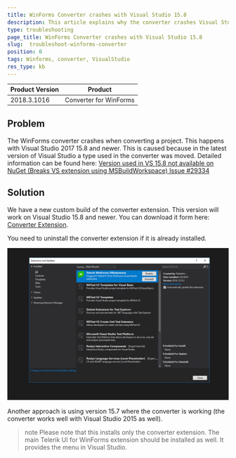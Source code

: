 ```yaml
---
title: WinForms Converter crashes with Visual Studio 15.8
description: This article explains why the converter crashes Visual Studio
type: troubleshooting
page_title: WinForms Converter crashes with Visual Studio 15.8
slug:  troubleshoot-winforms-converter
position: 0
tags: Winforms, converter, VisualStudio
res_type: kb
---
```


|Product Version|Product|
|----|----|
|2018.3.1016|Converter for WinForms| 

## Problem

The WinForms converter crashes when converting a project. This happens with Visual Studio 2017 15.8 and newer. This is caused because in the latest version of Visual Studio a type used in the converter was moved. Detailed information can be found here: [Version used in VS 15.8 not available on NuGet (Breaks VS extension using MSBuildWorkspace) Issue #29334](https://github.com/dotnet/roslyn/issues/29334)

## Solution

We have a new custom build of the converter extension. This version will work on Visual Studio 15.8 and newer. You can download it form here: [Converter Extension](https://www.telerik.com/docs/default-source/ui-for-winforms/telerik-wincontrols-converter-vspackage-vsix.zip?sfvrsn=f91dc85c_2).  

You need to uninstall the converter extension if it is already installed.

![converter-exception 001](images/converter-exception001.png)

Another approach is using version 15.7 where the converter is working (the converter works well with Visual Studio 2015 as well). 

>note Please note that this installs only the converter extension. The main Telerik UI for WinForms extension should be installed as well. It provides the menu in Visual Studio.

